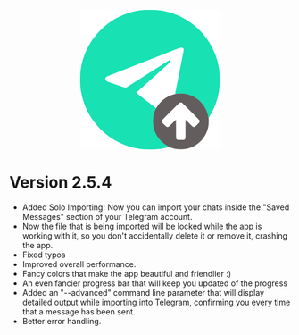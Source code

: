 <p align="center">
  <img src="https://github.com/TelegramTools/TLImporter/raw/master/images/Intro.png">
 </p>

# Version 2.5.4

- Added Solo Importing: Now you can import your chats inside the "Saved Messages" section of your Telegram account.
- Now the file that is being imported will be locked while the app is working with it, so you don't accidentally delete it or remove it, crashing the app.
- Fixed typos
- Improved overall performance.
- Fancy colors that make the app beautiful and friendlier :)
- An even fancier progress bar that will keep you updated of the progress
- Added an "--advanced" command line parameter that will display detailed output while importing into Telegram, confirming you every time that a message has been sent.
- Better error handling.